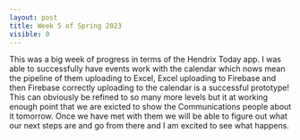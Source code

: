 ```yaml
---
layout: post
title: Week 5 of Spring 2023
visible: 0
---
```

This was a big week of progress in terms of the Hendrix Today app. I was able to successfully have events work with the calendar which nows mean the pipeline of them uploading to Excel, Excel uploading to Firebase and then Firebase correctly uploading to the calendar is a successful prototype! This can obviously be refined to so many more levels but it at working enough point that we are exicted to show the Communications people about it tomorrow. Once we have met with them we will be able to figure out what our next steps are and go from there and I am excited to see what happens.